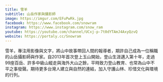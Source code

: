```yaml
---
title: 雪羊
subtitle: 山岳作家與攝影師
image: https://imgur.com/EFuPwRk.jpg
facebook: https://www.facebook.com/snowram
instagram: https://www.instagram.com/snow_ram
youtube: https://youtube.com/channel/UCxj-p-7t0dYTAmJ4AxyQzvQ
website: https://portaly.cc/Snowram
---
```

雪羊，專注用影像與文字，將山中故事帶回人間的報導者，期許自己成為一位稱職的山岳攝影師與作家。自2013年首次登上玉山開始，登山生涯邁入第十年，走過99座百岳、許多中級山縱走與海外大山之餘，平時致力登山教育、也常為山中不平之事發聲。期待更多台灣人建立與自然的連結，加入守護山林、珍惜文化與環境的行列。